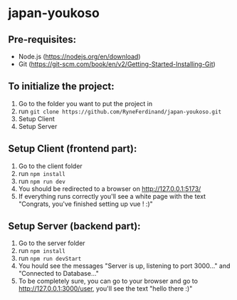 # japan-youkoso

## Pre-requisites:
- Node.js (https://nodejs.org/en/download)
- Git (https://git-scm.com/book/en/v2/Getting-Started-Installing-Git)

## To initialize the project:
1. Go to the folder you want to put the project in
2. run `git clone https://github.com/RyneFerdinand/japan-youkoso.git`
3. Setup Client
4. Setup Server

## Setup Client (frontend part):
1. Go to the client folder
2. run `npm install`
3. run `npm run dev`
4. You should be redirected to a browser on http://127.0.0.1:5173/
5. If everything runs correctly you'll see a white page with the text "Congrats, you've finished setting up vue ! :)"

## Setup Server (backend part):
1. Go to the server folder
2. run `npm install`
3. run `npm run devStart`
4. You hould see the messages "Server is up, listening to port 3000..." and "Connected to Database..."
5. To be completely sure, you can go to your browser and go to http://127.0.0.1:3000/user, you'll see the text "hello there :)"
